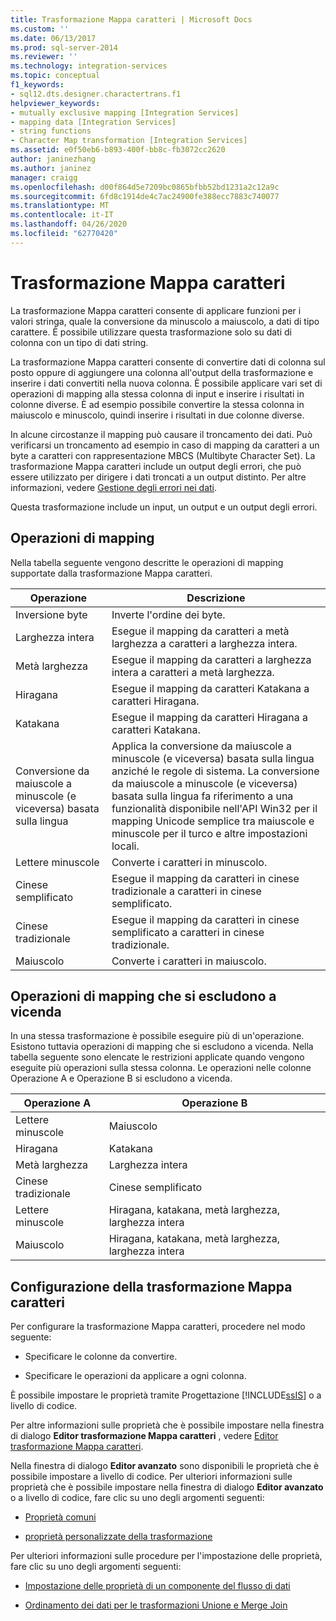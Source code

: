 ```yaml
---
title: Trasformazione Mappa caratteri | Microsoft Docs
ms.custom: ''
ms.date: 06/13/2017
ms.prod: sql-server-2014
ms.reviewer: ''
ms.technology: integration-services
ms.topic: conceptual
f1_keywords:
- sql12.dts.designer.charactertrans.f1
helpviewer_keywords:
- mutually exclusive mapping [Integration Services]
- mapping data [Integration Services]
- string functions
- Character Map transformation [Integration Services]
ms.assetid: e0f50eb6-b893-400f-bb8c-fb3072cc2620
author: janinezhang
ms.author: janinez
manager: craigg
ms.openlocfilehash: d00f864d5e7209bc0865bfbb52bd1231a2c12a9c
ms.sourcegitcommit: 6fd8c1914de4c7ac24900fe388ecc7883c740077
ms.translationtype: MT
ms.contentlocale: it-IT
ms.lasthandoff: 04/26/2020
ms.locfileid: "62770420"
---
```

# <a name="character-map-transformation"></a>Trasformazione Mappa caratteri
  La trasformazione Mappa caratteri consente di applicare funzioni per i valori stringa, quale la conversione da minuscolo a maiuscolo, a dati di tipo carattere. È possibile utilizzare questa trasformazione solo su dati di colonna con un tipo di dati string.  
  
 La trasformazione Mappa caratteri consente di convertire dati di colonna sul posto oppure di aggiungere una colonna all'output della trasformazione e inserire i dati convertiti nella nuova colonna. È possibile applicare vari set di operazioni di mapping alla stessa colonna di input e inserire i risultati in colonne diverse. È ad esempio possibile convertire la stessa colonna in maiuscolo e minuscolo, quindi inserire i risultati in due colonne diverse.  
  
 In alcune circostanze il mapping può causare il troncamento dei dati. Può verificarsi un troncamento ad esempio in caso di mapping da caratteri a un byte a caratteri con rappresentazione MBCS (Multibyte Character Set). La trasformazione Mappa caratteri include un output degli errori, che può essere utilizzato per dirigere i dati troncati a un output distinto. Per altre informazioni, vedere [Gestione degli errori nei dati](../error-handling-in-data.md).  
  
 Questa trasformazione include un input, un output e un output degli errori.  
  
## <a name="mapping-operations"></a>Operazioni di mapping  
 Nella tabella seguente vengono descritte le operazioni di mapping supportate dalla trasformazione Mappa caratteri.  
  
|Operazione|Descrizione|  
|---------------|-----------------|  
|Inversione byte|Inverte l'ordine dei byte.|  
|Larghezza intera|Esegue il mapping da caratteri a metà larghezza a caratteri a larghezza intera.|  
|Metà larghezza|Esegue il mapping da caratteri a larghezza intera a caratteri a metà larghezza.|  
|Hiragana|Esegue il mapping da caratteri Katakana a caratteri Hiragana.|  
|Katakana|Esegue il mapping da caratteri Hiragana a caratteri Katakana.|  
|Conversione da maiuscole a minuscole (e viceversa) basata sulla lingua|Applica la conversione da maiuscole a minuscole (e viceversa) basata sulla lingua anziché le regole di sistema. La conversione da maiuscole a minuscole (e viceversa) basata sulla lingua fa riferimento a una funzionalità disponibile nell'API Win32 per il mapping Unicode semplice tra maiuscole e minuscole per il turco e altre impostazioni locali.|  
|Lettere minuscole|Converte i caratteri in minuscolo.|  
|Cinese semplificato|Esegue il mapping da caratteri in cinese tradizionale a caratteri in cinese semplificato.|  
|Cinese tradizionale|Esegue il mapping da caratteri in cinese semplificato a caratteri in cinese tradizionale.|  
|Maiuscolo|Converte i caratteri in maiuscolo.|  
  
## <a name="mutually-exclusive-mapping-operations"></a>Operazioni di mapping che si escludono a vicenda  
 In una stessa trasformazione è possibile eseguire più di un'operazione. Esistono tuttavia operazioni di mapping che si escludono a vicenda. Nella tabella seguente sono elencate le restrizioni applicate quando vengono eseguite più operazioni sulla stessa colonna. Le operazioni nelle colonne Operazione A e Operazione B si escludono a vicenda.  
  
|Operazione A|Operazione B|  
|-----------------|-----------------|  
|Lettere minuscole|Maiuscolo|  
|Hiragana|Katakana|  
|Metà larghezza|Larghezza intera|  
|Cinese tradizionale|Cinese semplificato|  
|Lettere minuscole|Hiragana, katakana, metà larghezza, larghezza intera|  
|Maiuscolo|Hiragana, katakana, metà larghezza, larghezza intera|  
  
## <a name="configuration-of-the-character-map-transformation"></a>Configurazione della trasformazione Mappa caratteri  
 Per configurare la trasformazione Mappa caratteri, procedere nel modo seguente:  
  
-   Specificare le colonne da convertire.  
  
-   Specificare le operazioni da applicare a ogni colonna.  
  
 È possibile impostare le proprietà tramite Progettazione [!INCLUDE[ssIS](../../../includes/ssis-md.md)] o a livello di codice.  
  
 Per altre informazioni sulle proprietà che è possibile impostare nella finestra di dialogo **Editor trasformazione Mappa caratteri** , vedere [Editor trasformazione Mappa caratteri](../../character-map-transformation-editor.md).  
  
 Nella finestra di dialogo **Editor avanzato** sono disponibili le proprietà che è possibile impostare a livello di codice. Per ulteriori informazioni sulle proprietà che è possibile impostare nella finestra di dialogo **Editor avanzato** o a livello di codice, fare clic su uno degli argomenti seguenti:  
  
-   [Proprietà comuni](../../common-properties.md)  
  
-   [proprietà personalizzate della trasformazione](transformation-custom-properties.md)  
  
 Per ulteriori informazioni sulle procedure per l'impostazione delle proprietà, fare clic su uno degli argomenti seguenti:  
  
-   [Impostazione delle proprietà di un componente del flusso di dati](../set-the-properties-of-a-data-flow-component.md)  
  
-   [Ordinamento dei dati per le trasformazioni Unione e Merge Join](sort-data-for-the-merge-and-merge-join-transformations.md)  
  
  
